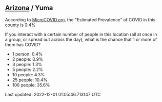 
## [Arizona](/united-states/arizona) / Yuma

According to [MicroCOVID.org](http://microcovid.org),
the "Estimated Prevalence" of COVID in this county is 0.4%

If you interact with a certain number of people in this location
(all at once in a group, or spread out across the day), what is the chance that
1 or more of them has COVID?

- 1 person: 0.4%
- 2 people: 0.9%
- 3 people: 1.3%
- 5 people: 2.2%
- 10 people: 4.3%
- 25 people: 10.4%
- 100 people: 35.6%

Last updated: 2022-12-01 01:05:46.713147 UTC
